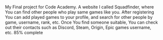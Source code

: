 My Final project for Code Academy. A website I called Squadfinder, where You can find other people who play same games like you. After registering You can add played games to your profile, and search for other people by game, username, rank, etc. Once You find someone suitable, You can check out their contacts such as Discord, Steam, Origin, Epic games username, etc. 85% complete
